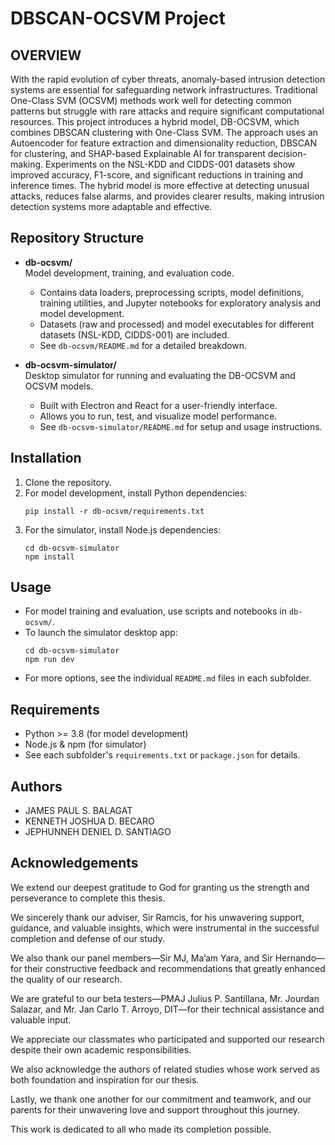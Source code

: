 # DBSCAN-OCSVM Project

## OVERVIEW

With the rapid evolution of cyber threats, anomaly-based intrusion detection systems are essential for safeguarding network infrastructures. Traditional One-Class SVM (OCSVM) methods work well for detecting common patterns but struggle with rare attacks and require significant computational resources. This project introduces a hybrid model, DB-OCSVM, which combines DBSCAN clustering with One-Class SVM. The approach uses an Autoencoder for feature extraction and dimensionality reduction, DBSCAN for clustering, and SHAP-based Explainable AI for transparent decision-making. Experiments on the NSL-KDD and CIDDS-001 datasets show improved accuracy, F1-score, and significant reductions in training and inference times. The hybrid model is more effective at detecting unusual attacks, reduces false alarms, and provides clearer results, making intrusion detection systems more adaptable and effective.

## Repository Structure

- **db-ocsvm/**  
  Model development, training, and evaluation code.

  - Contains data loaders, preprocessing scripts, model definitions, training utilities, and Jupyter notebooks for exploratory analysis and model development.
  - Datasets (raw and processed) and model executables for different datasets (NSL-KDD, CIDDS-001) are included.
  - See `db-ocsvm/README.md` for a detailed breakdown.

- **db-ocsvm-simulator/**  
  Desktop simulator for running and evaluating the DB-OCSVM and OCSVM models.
  - Built with Electron and React for a user-friendly interface.
  - Allows you to run, test, and visualize model performance.
  - See `db-ocsvm-simulator/README.md` for setup and usage instructions.

## Installation

1. Clone the repository.
2. For model development, install Python dependencies:
   ```
   pip install -r db-ocsvm/requirements.txt
   ```
3. For the simulator, install Node.js dependencies:
   ```
   cd db-ocsvm-simulator
   npm install
   ```

## Usage

- For model training and evaluation, use scripts and notebooks in `db-ocsvm/`.
- To launch the simulator desktop app:
  ```
  cd db-ocsvm-simulator
  npm run dev
  ```
- For more options, see the individual `README.md` files in each subfolder.

## Requirements

- Python >= 3.8 (for model development)
- Node.js & npm (for simulator)
- See each subfolder's `requirements.txt` or `package.json` for details.

## Authors

- JAMES PAUL S. BALAGAT
- KENNETH JOSHUA D. BECARO
- JEPHUNNEH DENIEL D. SANTIAGO

## Acknowledgements

We extend our deepest gratitude to God for granting us the strength and perseverance to complete this thesis.

We sincerely thank our adviser, Sir Ramcis, for his unwavering support, guidance, and valuable insights, which were instrumental in the successful completion and defense of our study.

We also thank our panel members—Sir MJ, Ma’am Yara, and Sir Hernando—for their constructive feedback and recommendations that greatly enhanced the quality of our research.

We are grateful to our beta testers—PMAJ Julius P. Santillana, Mr. Jourdan Salazar, and Mr. Jan Carlo T. Arroyo, DIT—for their technical assistance and valuable input.

We appreciate our classmates who participated and supported our research despite their own academic responsibilities.

We also acknowledge the authors of related studies whose work served as both foundation and inspiration for our thesis.

Lastly, we thank one another for our commitment and teamwork, and our parents for their unwavering love and support throughout this journey.

This work is dedicated to all who made its completion possible.
